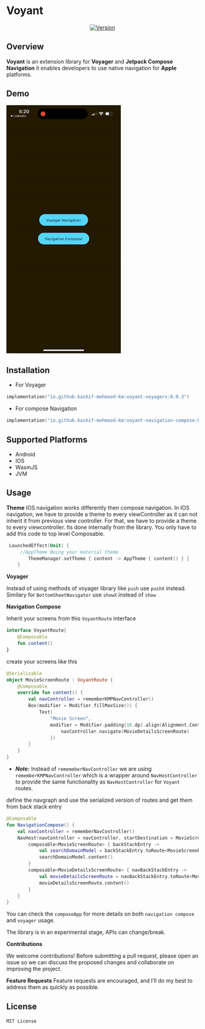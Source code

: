 
# Voyant

<p align="center">
  <a href="https://github.com/Kashif-E/Voyant/releases/tag/0.0.1">
    <img src="https://img.shields.io/github/v/release/kashif-e/voyant" alt="Version">
  </a>
</p>

## Overview


 **Voyant** is an extension library for **Voyager** and **Jetpack Compose Navigation** it enables developers to use native navigation for **Apple** platforms.

## Demo

<img src="art/demo.gif" width="300" height="650" />

## Installation

- For Voyager

```Kotlin  
implementation("io.github.kashif-mehmood-km:voyant-voyagerx:0.0.3")  
```  
- For compose Navigation

```Kotlin
implementation("io.github.kashif-mehmood-km:voyant-navigation-compose:0.0.3") 
```


## Supported Platforms

- Android
- IOS
- WasmJS
- JVM

## Usage

**Theme**
IOS navigation works differently then compose navigation. In IOS navigation, we have to provide a
theme to every viewController as it can not inherit it from previous view controller. For that, we have to provide a theme to every viewcontroller.
Its done internally from the library. You only have to add this code to top level Composable.

```Kotlin
 LaunchedEffect(Unit) {
     //AppTheme Being your material theme
        ThemeManager.setTheme { content -> AppTheme { content() } }
    }
```

**Voyager**

Instead of using methods of voyager library like `push` use `pushX` instead. Similary for `BottomSheetNavigator` use `showX` instead of `show`

**Navigation Compose**

Inherit your screens from this `VoyantRoute` interface

```Kotlin
interface VoyantRoute{
    @Composable
    fun content()
}
```
create your screens like this

```kotlin
@Serializable
object MovieScreenRoute : VoyantRoute {
    @Composable
    override fun content() {
        val navController = rememberKMPNavController()
        Box(modifier = Modifier.fillMaxSize()) {
            Text(
                "Movie Screen",
                modifier = Modifier.padding(16.dp).align(Alignment.Center).clickable {
                    navController.navigate(MovieDetailsScreenRoute)
                })
        }
    }
}
```
- ***Note:*** Instead of `rememeberNavController` we are using `rememberKMPNavController` which is a wrapper around `NavHostController` to provide the same functionality as `NavHostController` for `Voyant` routes.


define the navgraph and use the serialized version of routes and get them from back stack entry

```Kotlin
@Composable
fun NavigationCompose() {
    val navController = rememberNavController()
    NavHost(navController = navController, startDestination = MovieScreenRoute) {
        composable<MovieScreenRoute> { backStackEntry ->
            val searchDomainModel = backStackEntry.toRoute<MovieScreenRoute>()
            searchDomainModel.content()
        }
        composable<MovieDetailsScreenRoute> { navBackStackEntry ->
            val movieDetailsScreenRoute = navBackStackEntry.toRoute<MovieDetailsScreenRoute>()
            movieDetailsScreenRoute.content()
        }
    }
}


```



You can check the `composeApp` for more details on both `navigation compose` and `voyager` usage.

The library is in an experimental stage, APIs can change/break.


**Contributions**

We welcome contributions! Before submitting a pull request, please open an issue so we can discuss the proposed changes and collaborate on improving the project.

**Feature Requests**
Feature requests are encouraged, and I’ll do my best to address them as quickly as possible.


## License

```  
MIT License  
```
